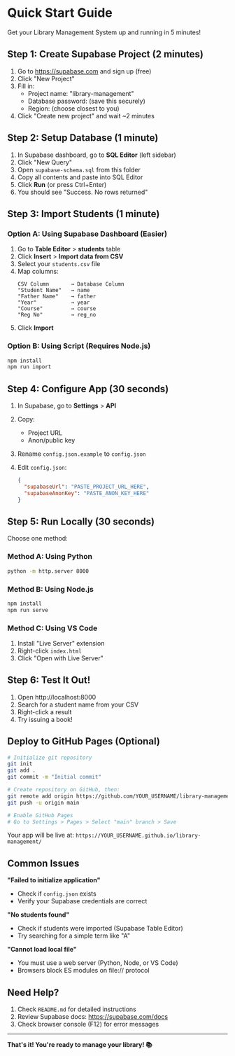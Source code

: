# Quick Start Guide

Get your Library Management System up and running in 5 minutes!

## Step 1: Create Supabase Project (2 minutes)

1. Go to https://supabase.com and sign up (free)
2. Click "New Project"
3. Fill in:
   - Project name: "library-management"
   - Database password: (save this securely)
   - Region: (choose closest to you)
4. Click "Create new project" and wait ~2 minutes

## Step 2: Setup Database (1 minute)

1. In Supabase dashboard, go to **SQL Editor** (left sidebar)
2. Click "New Query"
3. Open `supabase-schema.sql` from this folder
4. Copy all contents and paste into SQL Editor
5. Click **Run** (or press Ctrl+Enter)
6. You should see "Success. No rows returned"

## Step 3: Import Students (1 minute)

### Option A: Using Supabase Dashboard (Easier)

1. Go to **Table Editor** > **students** table
2. Click **Insert** > **Import data from CSV**
3. Select your `students.csv` file
4. Map columns:
   ```
   CSV Column       → Database Column
   "Student Name"   → name
   "Father Name"    → father
   "Year"           → year
   "Course"         → course
   "Reg No"         → reg_no
   ```
5. Click **Import**

### Option B: Using Script (Requires Node.js)

```bash
npm install
npm run import
```

## Step 4: Configure App (30 seconds)

1. In Supabase, go to **Settings** > **API**
2. Copy:
   - Project URL
   - Anon/public key

3. Rename `config.json.example` to `config.json`
4. Edit `config.json`:
   ```json
   {
     "supabaseUrl": "PASTE_PROJECT_URL_HERE",
     "supabaseAnonKey": "PASTE_ANON_KEY_HERE"
   }
   ```

## Step 5: Run Locally (30 seconds)

Choose one method:

### Method A: Using Python
```bash
python -m http.server 8000
```

### Method B: Using Node.js
```bash
npm install
npm run serve
```

### Method C: Using VS Code
1. Install "Live Server" extension
2. Right-click `index.html`
3. Click "Open with Live Server"

## Step 6: Test It Out!

1. Open http://localhost:8000
2. Search for a student name from your CSV
3. Right-click a result
4. Try issuing a book!

## Deploy to GitHub Pages (Optional)

```bash
# Initialize git repository
git init
git add .
git commit -m "Initial commit"

# Create repository on GitHub, then:
git remote add origin https://github.com/YOUR_USERNAME/library-management.git
git push -u origin main

# Enable GitHub Pages
# Go to Settings > Pages > Select "main" branch > Save
```

Your app will be live at: `https://YOUR_USERNAME.github.io/library-management/`

## Common Issues

**"Failed to initialize application"**
- Check if `config.json` exists
- Verify your Supabase credentials are correct

**"No students found"**
- Check if students were imported (Supabase Table Editor)
- Try searching for a simple term like "A"

**"Cannot load local file"**
- You must use a web server (Python, Node, or VS Code)
- Browsers block ES modules on file:// protocol

## Need Help?

1. Check `README.md` for detailed instructions
2. Review Supabase docs: https://supabase.com/docs
3. Check browser console (F12) for error messages

---

**That's it! You're ready to manage your library! 📚**
